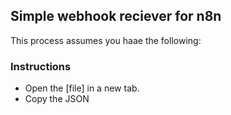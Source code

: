 ## Simple webhook reciever for n8n
This process assumes you haae the following:



### Instructions
* Open the [file] in a new tab.
* Copy the JSON